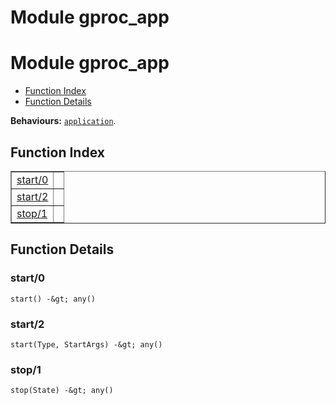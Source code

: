 Module gproc_app
================


<h1>Module gproc_app</h1>

* [Function Index](#index)
* [Function Details](#functions)






__Behaviours:__ [`application`](application.md).

<h2><a name="index">Function Index</a></h2>



<table width="100%" border="1" cellspacing="0" cellpadding="2" summary="function index"><tr><td valign="top"><a href="#start-0">start/0</a></td><td></td></tr><tr><td valign="top"><a href="#start-2">start/2</a></td><td></td></tr><tr><td valign="top"><a href="#stop-1">stop/1</a></td><td></td></tr></table>




<h2><a name="functions">Function Details</a></h2>


<a name="start-0"></a>

<h3>start/0</h3>





`start() -&gt; any()`

<a name="start-2"></a>

<h3>start/2</h3>





`start(Type, StartArgs) -&gt; any()`

<a name="stop-1"></a>

<h3>stop/1</h3>





`stop(State) -&gt; any()`

